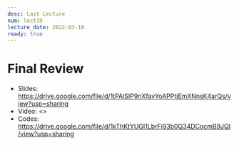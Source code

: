 ```yaml
---
desc: Last Lecture
num: lect19
lecture_date: 2022-03-10
ready: true
---
```


# Final Review

* Slides: <https://drive.google.com/file/d/1tPAlSIP9nXfavYoAPPtjEmXNnsK4arQs/view?usp=sharing>
* Video: <>
* Codes: <https://drive.google.com/file/d/1kThKtYUGI1LbrFi93b0Q34DCocmB9JQI/view?usp=sharing>

